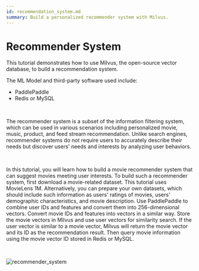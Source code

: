 ```yaml
---
id: recommendation_system.md
summary: Build a personalized recommender system with Milvus. 
---
```


# Recommender System 

This tutorial demonstrates how to use Milvus, the open-source vector database, to build a recommendation system.

The ML Model and third-party software used include:
- PaddlePaddle
- Redis or MySQL

</br>

The recommender system is a subset of the information filtering system, which can be used in various scenarios including personalized movie, music, product, and feed stream recommendation. Unlike search engines, recommender systems do not require users to accurately describe their needs but discover users' needs and interests by analyzing user behaviors.

</br>

In this tutorial, you will learn how to build a movie recommender system that can suggest movies meeting user interests. To build such a recommender system, first download a movie-related dataset. This tutorial uses MovieLens 1M. Alternatively, you can prepare your own datasets, which should include such information as users' ratings of movies, users' demographic characteristics, and movie description. Use PaddlePaddle to combine user IDs and features and convert them into 256-dimensional vectors. Convert movie IDs and features into vectors in a similar way. Store the movie vectors in Milvus and use user vectors for similarity search. If the user vector is similar to a movie vector, Milvus will return the movie vector and its ID as the recommendation result. Then query movie information using the movie vector ID stored in Redis or MySQL.

</br>

![recommender_system](../../../assets/recommendation_system.png "Workflow of a recommender system.")
